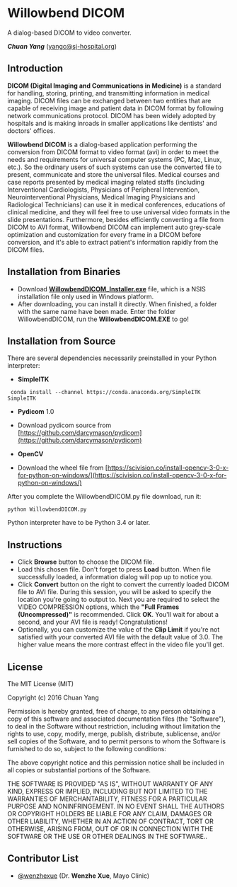 # Willowbend DICOM
A dialog-based DICOM to video converter.

***Chuan Yang*** (<yangc@sj-hospital.org>)

## Introduction
**DICOM (Digital Imaging and Communications in Medicine)** is a standard for handling, storing, printing, and transmitting information in medical imaging. DICOM files can be exchanged between two entities that are capable of receiving image and patient data in DICOM format by following network communications protocol. DICOM has been widely adopted by hospitals and is making inroads in smaller applications like dentists' and doctors' offices.

**Willowbend DICOM** is a dialog-based application performing the conversion from DICOM format to video format (avi) in order to meet the needs and requirements for universal computer systems (PC, Mac, Linux, etc.). So the ordinary users of such systems can use the converted file to present, communicate and store the universal files. 
Medical courses and case reports presented by medical imaging related staffs (including Interventional Cardiologists, Physicians of Peripheral Intervention, Neurointerventional Physicians, Medical Imaging Physicians and Radiological Technicians) can use it in medical conferences, educations of clinical medicine, and they will feel free to use universal video formats in the slide presentations. 
Furthermore, besides efficiently converting a file from DICOM to AVI format, Willowbend DICOM can implement auto grey-scale optimization and customization for every frame in a DICOM before conversion, and it's able to extract patient's information rapidly from the DICOM files. 

## Installation from Binaries
- Download **[WillowbendDICOM_Installer.exe](https://github.com/YangChuan80/p_WillowbendDICOM/blob/master/WillowbendDICOM_Installer.exe?raw=true)** file, which is a NSIS installation file only used in Windows platform. 
- After downloading, you can install it directly. When finished, a folder with the same name have been made. Enter the folder WillowbendDICOM, run the **WillowbendDICOM.EXE** to go!

## Installation from Source
There are several dependencies necessarily preinstalled in your Python interpreter:

- **SimpleITK**
```
 conda install --channel https://conda.anaconda.org/SimpleITK SimpleITK
 ```

- **Pydicom** 1.0
 - Download pydicom source from [https://github.com/darcymason/pydicom](https://github.com/darcymason/pydicom)

- **OpenCV**
 - Download the wheel file from [https://scivision.co/install-opencv-3-0-x-for-python-on-windows/](https://scivision.co/install-opencv-3-0-x-for-python-on-windows/)

After you complete the WillowbendDICOM.py file download, run it:
```
python WillowbendDICOM.py
```
Python interpreter have to be Python 3.4 or later.
## Instructions
- Click **Browse** button to choose the DICOM file. 
- Load this chosen file. Don't forget to press **Load** button. When file successfully loaded, a information dialog will pop up to notice you. 
- Click **Convert** button on the right to convert the currently loaded DICOM file to AVI file. During this session, you will be asked to specify the location you're going to output to. Next you are required to select the VIDEO COMPRESSION options, which the **"Full Frames (Uncompressed)"** is recommended. Click **OK**. You'll wait for about a second, and your AVI file is ready! Congratulations!
- Optionally, you can customize the value of the **Clip Limit** if you're not satisfied with your converted AVI file with the default value of 3.0. The higher value means the more contrast effect in the video file you'll get. 

## License
The MIT License (MIT)

Copyright (c) 2016 Chuan Yang

Permission is hereby granted, free of charge, to any person obtaining a copy
of this software and associated documentation files (the "Software"), to deal
in the Software without restriction, including without limitation the rights
to use, copy, modify, merge, publish, distribute, sublicense, and/or sell
copies of the Software, and to permit persons to whom the Software is
furnished to do so, subject to the following conditions:

The above copyright notice and this permission notice shall be included in all
copies or substantial portions of the Software.

THE SOFTWARE IS PROVIDED "AS IS", WITHOUT WARRANTY OF ANY KIND, EXPRESS OR
IMPLIED, INCLUDING BUT NOT LIMITED TO THE WARRANTIES OF MERCHANTABILITY,
FITNESS FOR A PARTICULAR PURPOSE AND NONINFRINGEMENT. IN NO EVENT SHALL THE
AUTHORS OR COPYRIGHT HOLDERS BE LIABLE FOR ANY CLAIM, DAMAGES OR OTHER
LIABILITY, WHETHER IN AN ACTION OF CONTRACT, TORT OR OTHERWISE, ARISING FROM,
OUT OF OR IN CONNECTION WITH THE SOFTWARE OR THE USE OR OTHER DEALINGS IN THE
SOFTWARE..

## Contributor List
- [@wenzhexue](http://github.com/wenzhexue) (Dr. **Wenzhe Xue**, Mayo Clinic) 
